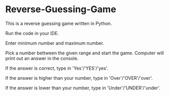# Reverse-Guessing-Game

This is a reverse guessing game written in Python.

Run the code in your IDE.

Enter minimum number and maximum number.

Pick a number bettween the given range and start the game. Computer will print out an answer in the console.

If the answer is correct, type in 'Yes'/'YES'/'yes'.

If the answer is higher than your number, type in 'Over'/'OVER'/'over'.

If the answer is lower than your number, type in 'Under'/'UNDER'/'under'.
